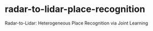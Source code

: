 # radar-to-lidar-place-recognition
Radar-to-Lidar: Heterogeneous Place Recognition via Joint Learning
